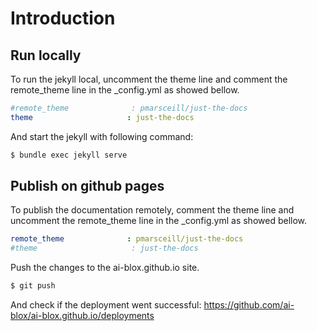 # Introduction

## Run locally

To run the jekyll local, uncomment the theme line and comment the remote_theme line in the _config.yml as showed bellow.

```yml
#remote_theme              : pmarsceill/just-the-docs
theme                     : just-the-docs
```

And start the jekyll with following command:

```bash
$ bundle exec jekyll serve
```

## Publish on github pages

To publish the documentation remotely, comment the theme line and uncomment the remote_theme line in the _config.yml as showed bellow.

```yml
remote_theme              : pmarsceill/just-the-docs
#theme                     : just-the-docs
```

Push the changes to the ai-blox.github.io site.

```bash
$ git push
```

And check if the deployment went successful: https://github.com/ai-blox/ai-blox.github.io/deployments



